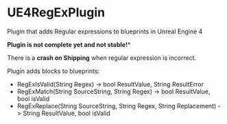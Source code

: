 # UE4RegExPlugin
Plugin that adds Regular expressions to blueprints in Unreal Engine 4

**Plugin is not complete yet and not stable!***

There is a **crash on Shipping** when regular expression is incorrect.

Plugin adds blocks to blueprints:
* RegExIsValid(String Regex) -> bool ResultValue, String ResultError
* RegExMatch(String SourceString, String Regex) -> bool ResultValue, bool isValid
* RegExReplace(String SourceString, String Regex, String Replacement) -> String ResultValue, bool isValid
